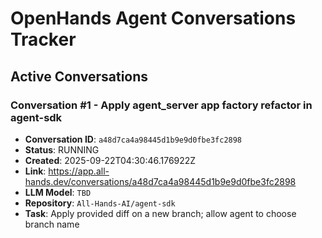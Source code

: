 # OpenHands Agent Conversations Tracker

## Active Conversations

### Conversation #1 - Apply agent_server app factory refactor in agent-sdk
- **Conversation ID**: `a48d7ca4a98445d1b9e9d0fbe3fc2898`
- **Status**: RUNNING
- **Created**: 2025-09-22T04:30:46.176922Z
- **Link**: https://app.all-hands.dev/conversations/a48d7ca4a98445d1b9e9d0fbe3fc2898
- **LLM Model**: `TBD`
- **Repository**: `All-Hands-AI/agent-sdk`
- **Task**: Apply provided diff on a new branch; allow agent to choose branch name

